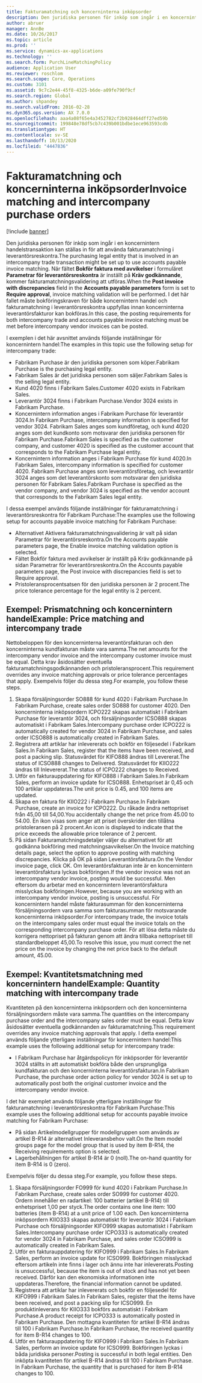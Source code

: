 ```yaml
---
title: Fakturamatchning och koncerninterna inköpsorder
description: Den juridiska personen för inköp som ingår i en koncernintern handelstransaktion kan ställas in för att använda fakturamatchning i leverantörsreskontra. I det här fallet måste bokföringskraven för både koncernintern handel och fakturamatchning i leverantörsreskontra uppfyllas innan koncerninterna leverantörsfakturor kan bokföras.
author: abruer
manager: AnnBe
ms.date: 10/26/2017
ms.topic: article
ms.prod: ''
ms.service: dynamics-ax-applications
ms.technology: ''
ms.search.form: PurchLineMatchingPolicy
audience: Application User
ms.reviewer: roschlom
ms.search.scope: Core, Operations
ms.custom: 3101
ms.assetid: 9c7c2e44-45f8-4325-b6de-a09fe790f9cf
ms.search.region: Global
ms.author: shpandey
ms.search.validFrom: 2016-02-28
ms.dyn365.ops.version: AX 7.0.0
ms.openlocfilehash: aaa4a08f65e4a3452782cf2b928464dff27ed59b
ms.sourcegitcommit: 199848e78df5cb7c439b001bdbe1ece963593cdb
ms.translationtype: HT
ms.contentlocale: sv-SE
ms.lasthandoff: 10/13/2020
ms.locfileid: "4447836"
---
```

# <a name="invoice-matching-and-intercompany-purchase-orders"></a><span data-ttu-id="49037-104">Fakturamatchning och koncerninterna inköpsorder</span><span class="sxs-lookup"><span data-stu-id="49037-104">Invoice matching and intercompany purchase orders</span></span>

[!include [banner](../includes/banner.md)]

<span data-ttu-id="49037-105">Den juridiska personen för inköp som ingår i en koncernintern handelstransaktion kan ställas in för att använda fakturamatchning i leverantörsreskontra.</span><span class="sxs-lookup"><span data-stu-id="49037-105">The purchasing legal entity that is involved in an intercompany trade transaction might be set up to use accounts payable invoice matching.</span></span> <span data-ttu-id="49037-106">När fältet **Bokför faktura med avvikelser** i formuläret **Parametrar för leverantörsreskontra** är inställt på **Kräv godkännande**, kommer fakturamatchningsvalidering att utföras.</span><span class="sxs-lookup"><span data-stu-id="49037-106">When the **Post invoice with discrepancies** field in the **Accounts payable parameters** form is set to **Require approval**, invoice matching validation will be performed.</span></span> <span data-ttu-id="49037-107">I det här fallet måste bokföringskraven för både koncernintern handel och fakturamatchning i leverantörsreskontra uppfyllas innan koncerninterna leverantörsfakturor kan bokföras.</span><span class="sxs-lookup"><span data-stu-id="49037-107">In this case, the posting requirements for both intercompany trade and accounts payable invoice matching must be met before intercompany vendor invoices can be posted.</span></span>

<span data-ttu-id="49037-108">I exemplen i det här avsnittet används följande inställningar för koncernintern handel:</span><span class="sxs-lookup"><span data-stu-id="49037-108">The examples in this topic use the following setup for intercompany trade:</span></span>
-   <span data-ttu-id="49037-109">Fabrikam Purchase är den juridiska personen som köper.</span><span class="sxs-lookup"><span data-stu-id="49037-109">Fabrikam Purchase is the purchasing legal entity.</span></span>
-   <span data-ttu-id="49037-110">Fabrikam Sales är det juridiska personen som säljer.</span><span class="sxs-lookup"><span data-stu-id="49037-110">Fabrikam Sales is the selling legal entity.</span></span>
-   <span data-ttu-id="49037-111">Kund 4020 finns i Fabrikam Sales.</span><span class="sxs-lookup"><span data-stu-id="49037-111">Customer 4020 exists in Fabrikam Sales.</span></span>
-   <span data-ttu-id="49037-112">Leverantör 3024 finns i Fabrikam Purchase.</span><span class="sxs-lookup"><span data-stu-id="49037-112">Vendor 3024 exists in Fabrikam Purchase.</span></span>
-   <span data-ttu-id="49037-113">Koncernintern information anges i Fabrikam Purchase för leverantör 3024.</span><span class="sxs-lookup"><span data-stu-id="49037-113">In Fabrikam Purchase, intercompany information is specified for vendor 3024.</span></span> <span data-ttu-id="49037-114">Fabrikam Sales anges som kundföretag, och kund 4020 anges som det kundkonto som motsvarar den juridiska personen för Fabrikam Purchase.</span><span class="sxs-lookup"><span data-stu-id="49037-114">Fabrikam Sales is specified as the customer company, and customer 4020 is specified as the customer account that corresponds to the Fabrikam Purchase legal entity.</span></span>
-   <span data-ttu-id="49037-115">Koncernintern information anges i Fabrikam Purchase för kund 4020.</span><span class="sxs-lookup"><span data-stu-id="49037-115">In Fabrikam Sales, intercompany information is specified for customer 4020.</span></span> <span data-ttu-id="49037-116">Fabrikam Purchase anges som leverantörsföretag, och leverantör 3024 anges som det leverantörskonto som motsvarar den juridiska personen för Fabrikam Sales.</span><span class="sxs-lookup"><span data-stu-id="49037-116">Fabrikam Purchase is specified as the vendor company, and vendor 3024 is specified as the vendor account that corresponds to the Fabrikam Sales legal entity.</span></span>

<span data-ttu-id="49037-117">I dessa exempel används följande inställningar för fakturamatchning i leverantörsreskontra för Fabrikam Purchase:</span><span class="sxs-lookup"><span data-stu-id="49037-117">The examples use the following setup for accounts payable invoice matching for Fabrikam Purchase:</span></span>
-   <span data-ttu-id="49037-118">Alternativet Aktivera fakturamatchningsvalidering är valt på sidan Parametrar för leverantörsreskontra.</span><span class="sxs-lookup"><span data-stu-id="49037-118">On the Accounts payable parameters page, the Enable invoice matching validation option is selected.</span></span>
-   <span data-ttu-id="49037-119">Fältet Bokför faktura med avvikelser är inställt på Kräv godkännande på sidan Parametrar för leverantörsreskontra.</span><span class="sxs-lookup"><span data-stu-id="49037-119">On the Accounts payable parameters page, the Post invoice with discrepancies field is set to Require approval.</span></span>
-   <span data-ttu-id="49037-120">Pristoleransprocentsatsen för den juridiska personen är 2 procent.</span><span class="sxs-lookup"><span data-stu-id="49037-120">The price tolerance percentage for the legal entity is 2 percent.</span></span>

## <a name="example-price-matching-and-intercompany-trade"></a><span data-ttu-id="49037-121"> Exempel: Prismatchning och koncernintern handel</span><span class="sxs-lookup"><span data-stu-id="49037-121">Example: Price matching and intercompany trade</span></span>
<span data-ttu-id="49037-122">Nettobeloppen för den koncerninterna leverantörsfakturan och den koncerninterna kundfakturan måste vara samma.</span><span class="sxs-lookup"><span data-stu-id="49037-122">The net amounts for the intercompany vendor invoice and the intercompany customer invoice must be equal.</span></span> <span data-ttu-id="49037-123">Detta krav åsidosätter eventuella fakturamatchningsgodkännanden och pristoleransprocent.</span><span class="sxs-lookup"><span data-stu-id="49037-123">This requirement overrides any invoice matching approvals or price tolerance percentages that apply.</span></span> <span data-ttu-id="49037-124">Exempelvis följer du dessa steg.</span><span class="sxs-lookup"><span data-stu-id="49037-124">For example, you follow these steps.</span></span>
1.  <span data-ttu-id="49037-125">Skapa försäljningsorder SO888 för kund 4020 i Fabrikam Purchase.</span><span class="sxs-lookup"><span data-stu-id="49037-125">In Fabrikam Purchase, create sales order SO888 for customer 4020.</span></span> <span data-ttu-id="49037-126">Den koncerninterna inköpsordern ICPO222 skapas automatiskt i Fabrikam Purchase för leverantör 3024, och försäljningsorder ICSO888 skapas automatiskt i Fabrikam Sales.</span><span class="sxs-lookup"><span data-stu-id="49037-126">Intercompany purchase order ICPO222 is automatically created for vendor 3024 in Fabrikam Purchase, and sales order ICSO888 is automatically created in Fabrikam Sales.</span></span>
2.  <span data-ttu-id="49037-127">Registrera att artiklar har inlevererats och bokför en följesedel i Fabrikam Sales.</span><span class="sxs-lookup"><span data-stu-id="49037-127">In Fabrikam Sales, register that the items have been received, and post a packing slip.</span></span> <span data-ttu-id="49037-128">Statusvärdet för KIFO888 ändras till Levererat.</span><span class="sxs-lookup"><span data-stu-id="49037-128">The status of ICSO888 changes to Delivered.</span></span> <span data-ttu-id="49037-129">Statusvärdet för KIIO222 ändras till Inlevererat.</span><span class="sxs-lookup"><span data-stu-id="49037-129">The status of ICPO222 changes to Received.</span></span>
3.  <span data-ttu-id="49037-130">Utför en fakturauppdatering för KIFO888 i Fabrikam Sales.</span><span class="sxs-lookup"><span data-stu-id="49037-130">In Fabrikam Sales, perform an invoice update for ICSO888.</span></span> <span data-ttu-id="49037-131">Enhetspriset är 0,45 och 100 artiklar uppdateras.</span><span class="sxs-lookup"><span data-stu-id="49037-131">The unit price is 0.45, and 100 items are updated.</span></span>
4.  <span data-ttu-id="49037-132">Skapa en faktura för KIIO222 i Fabrikam Purchase.</span><span class="sxs-lookup"><span data-stu-id="49037-132">In Fabrikam Purchase, create an invoice for ICPO222.</span></span> <span data-ttu-id="49037-133">Du råkade ändra nettopriset från 45,00 till 54,00.</span><span class="sxs-lookup"><span data-stu-id="49037-133">You accidentally change the net price from 45.00 to 54.00.</span></span> <span data-ttu-id="49037-134">En ikon visas som anger att priset överskrider den tillåtna pristoleransen på 2 procent.</span><span class="sxs-lookup"><span data-stu-id="49037-134">An icon is displayed to indicate that the price exceeds the allowable price tolerance of 2 percent.</span></span>
5.  <span data-ttu-id="49037-135">På sidan Fakturamatchningsdetaljer väljer du alternativet för att godkänna bokföring med matchningsavvikelser.</span><span class="sxs-lookup"><span data-stu-id="49037-135">On the Invoice matching details page, select the option to approve posting with matching discrepancies.</span></span> <span data-ttu-id="49037-136">Klicka på OK på sidan Leverantörsfaktura.</span><span class="sxs-lookup"><span data-stu-id="49037-136">On the Vendor invoice page, click OK.</span></span> <span data-ttu-id="49037-137">Om leverantörsfakturan inte är en koncernintern leverantörsfaktura lyckas bokföringen.</span><span class="sxs-lookup"><span data-stu-id="49037-137">If the vendor invoice was not an intercompany vendor invoice, posting would be successful.</span></span> <span data-ttu-id="49037-138">Men eftersom du arbetar med en koncernintern leverantörsfaktura misslyckas bokföringen.</span><span class="sxs-lookup"><span data-stu-id="49037-138">However, because you are working with an intercompany vendor invoice, posting is unsuccessful.</span></span> <span data-ttu-id="49037-139">För koncernintern handel måste fakturasumman för den koncerninterna försäljningsordern vara samma som fakturasumman för motsvarande koncerninterna inköpsorder.</span><span class="sxs-lookup"><span data-stu-id="49037-139">For intercompany trade, the invoice totals on the intercompany sales order must equal the invoice totals on the corresponding intercompany purchase order.</span></span> <span data-ttu-id="49037-140">För att lösa detta måste du korrigera nettopriset på fakturan genom att ändra tillbaka nettopriset till standardbeloppet 45,00.</span><span class="sxs-lookup"><span data-stu-id="49037-140">To resolve this issue, you must correct the net price on the invoice by changing the net price back to the default amount, 45.00.</span></span>

## <a name="example-quantity-matching-with-intercompany-trade"></a><span data-ttu-id="49037-141"> Exempel: Kvantitetsmatchning med koncernintern handel</span><span class="sxs-lookup"><span data-stu-id="49037-141">Example: Quantity matching with intercompany trade</span></span>
<span data-ttu-id="49037-142">Kvantiteten på den koncerninterna inköpsordern och den koncerninterna försäljningsordern måste vara samma.</span><span class="sxs-lookup"><span data-stu-id="49037-142">The quantities on the intercompany purchase order and the intercompany sales order must be equal.</span></span> <span data-ttu-id="49037-143">Detta krav åsidosätter eventuella godkännanden av fakturamatchning.</span><span class="sxs-lookup"><span data-stu-id="49037-143">This requirement overrides any invoice matching approvals that apply.</span></span> <span data-ttu-id="49037-144">I detta exempel används följande ytterligare inställningar för koncernintern handel:</span><span class="sxs-lookup"><span data-stu-id="49037-144">This example uses the following additional setup for intercompany trade:</span></span>
-   <span data-ttu-id="49037-145">I Fabrikam Purchase har åtgärdspolicyn för inköpsorder för leverantör 3024 ställts in att automatiskt bokföra både den ursprungliga kundfakturan och den koncerninterna leverantörsfakturan.</span><span class="sxs-lookup"><span data-stu-id="49037-145">In Fabrikam Purchase, the purchase order action policy for vendor 3024 is set up to automatically post both the original customer invoice and the intercompany vendor invoice.</span></span>

<span data-ttu-id="49037-146">I det här exemplet används följande ytterligare inställningar för fakturamatchning i leverantörsreskontra för Fabrikam Purchase:</span><span class="sxs-lookup"><span data-stu-id="49037-146">This example uses the following additional setup for accounts payable invoice matching for Fabrikam Purchase:</span></span>
-   <span data-ttu-id="49037-147">På sidan Artikelmodellgrupper för modellgruppen som används av artikel B-R14 är alternativet Inleveransbehov valt.</span><span class="sxs-lookup"><span data-stu-id="49037-147">On the Item model groups page for the model group that is used by item B-R14, the Receiving requirements option is selected.</span></span>
-   <span data-ttu-id="49037-148">Lagerbehållningen för artikel B-R14 är 0 (noll).</span><span class="sxs-lookup"><span data-stu-id="49037-148">The on-hand quantity for item B-R14 is 0 (zero).</span></span>

<span data-ttu-id="49037-149">Exempelvis följer du dessa steg.</span><span class="sxs-lookup"><span data-stu-id="49037-149">For example, you follow these steps.</span></span>
1.  <span data-ttu-id="49037-150">Skapa försäljningsorder FO999 för kund 4020 i Fabrikam Purchase.</span><span class="sxs-lookup"><span data-stu-id="49037-150">In Fabrikam Purchase, create sales order SO999 for customer 4020.</span></span> <span data-ttu-id="49037-151">Ordern innehåller en radartikel: 100 batterier (artikel B-R14) till enhetspriset 1,00 per styck.</span><span class="sxs-lookup"><span data-stu-id="49037-151">The order contains one line item: 100 batteries (item B-R14) at a unit price of 1.00 each.</span></span> <span data-ttu-id="49037-152">Den koncerninterna inköpsordern KIIO333 skapas automatiskt för leverantör 3024 i Fabrikam Purchase och försäljningsorder KIFO999 skapas automatiskt i Fabrikam Sales.</span><span class="sxs-lookup"><span data-stu-id="49037-152">Intercompany purchase order ICPO333 is automatically created for vendor 3024 in Fabrikam Purchase, and sales order ICSO999 is automatically created in Fabrikam Sales.</span></span>
2.  <span data-ttu-id="49037-153">Utför en fakturauppdatering för KIFO999 i Fabrikam Sales.</span><span class="sxs-lookup"><span data-stu-id="49037-153">In Fabrikam Sales, perform an invoice update for ICSO999.</span></span> <span data-ttu-id="49037-154">Bokföringen misslyckad eftersom artikeln inte finns i lager och ännu inte har inlevererats.</span><span class="sxs-lookup"><span data-stu-id="49037-154">Posting is unsuccessful, because the item is out of stock and has not yet been received.</span></span> <span data-ttu-id="49037-155">Därför kan den ekonomiska informationen inte uppdateras.</span><span class="sxs-lookup"><span data-stu-id="49037-155">Therefore, the financial information cannot be updated.</span></span>
3.  <span data-ttu-id="49037-156">Registrera att artiklar har inlevererats och bokför en följesedel för KIFO999 i Fabrikam Sales.</span><span class="sxs-lookup"><span data-stu-id="49037-156">In Fabrikam Sales, register that the items have been received, and post a packing slip for ICSO999.</span></span> <span data-ttu-id="49037-157">En produktinleverans för KIIO333 bokförs automatiskt i Fabrikam Purchase.</span><span class="sxs-lookup"><span data-stu-id="49037-157">A product receipt for ICPO333 is automatically posted in Fabrikam Purchase.</span></span> <span data-ttu-id="49037-158">Den mottagna kvantiteten för artikel B-R14 ändras till 100 i Fabrikam Purchase.</span><span class="sxs-lookup"><span data-stu-id="49037-158">In Fabrikam Purchase, the received quantity for item B-R14 changes to 100.</span></span>
4.  <span data-ttu-id="49037-159">Utför en fakturauppdatering för KIFO999 i Fabrikam Sales.</span><span class="sxs-lookup"><span data-stu-id="49037-159">In Fabrikam Sales, perform an invoice update for ICSO999.</span></span> <span data-ttu-id="49037-160">Bokföringen lyckas i båda juridiska personer.</span><span class="sxs-lookup"><span data-stu-id="49037-160">Posting is successful in both legal entities.</span></span> <span data-ttu-id="49037-161">Den inköpta kvantiteten för artikel B-R14 ändras till 100 i Fabrikam Purchase. </span><span class="sxs-lookup"><span data-stu-id="49037-161">In Fabrikam Purchase, the quantity that is purchased for item B-R14 changes to 100.</span></span>





